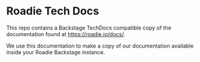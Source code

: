 # Roadie Tech Docs

This repo contains a Backstage TechDocs compatible copy of the documentation found at https://roadie.io/docs/.

We use this documentation to make a copy of our documentation available inside your Roadie Backstage instance.
